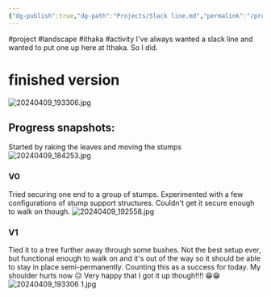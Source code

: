 ```yaml
---
{"dg-publish":true,"dg-path":"Projects/Slack line.md","permalink":"/projects/slack-line/"}
---
```



#project #landscape #ithaka #activity
I've always wanted a slack line and wanted to put one up here at Ithaka. So I did.

# finished version
![20240409_193306.jpg](/img/user/Attachments/20240409_193306.jpg)

## Progress snapshots:

Started by raking the leaves and moving the stumps
![20240409_184253.jpg](/img/user/Attachments/20240409_184253.jpg)

### V0
Tried securing one end to a group of stumps. Experimented with a few configurations of stump support structures. Couldn't get it secure enough to walk on though. 
![20240409_192558.jpg](/img/user/Attachments/20240409_192558.jpg)

### V1
Tied it to a tree further away through some bushes. Not the best setup ever, but functional enough to walk on and it's out of the way so it should be able to stay in place semi-permanently. Counting this as a success for today. My shoulder hurts now 😥
Very happy that I got it up though!!!! 😁😁
![20240409_193306 1.jpg](/img/user/Attachments/20240409_193306%201.jpg)